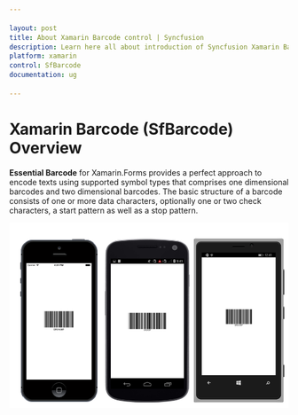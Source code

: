 ```yaml
---

layout: post
title: About Xamarin Barcode control | Syncfusion
description: Learn here all about introduction of Syncfusion Xamarin Barcode (SfBarcode) control, its elements and more.
platform: xamarin
control: SfBarcode
documentation: ug

---
```


# Xamarin Barcode (SfBarcode) Overview

**Essential Barcode** for Xamarin.Forms provides a perfect approach to encode texts using supported symbol types that comprises one dimensional barcodes and two dimensional barcodes. The basic structure of a barcode consists of one or more data characters, optionally one or two check characters, a start pattern as well as a stop pattern.

![Overview of Barcode for Xamarin.Forms](overview_images/overview.png)
